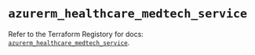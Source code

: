 # `azurerm_healthcare_medtech_service`

Refer to the Terraform Registory for docs: [`azurerm_healthcare_medtech_service`](https://registry.terraform.io/providers/hashicorp/azurerm/3.83.0/docs/resources/healthcare_medtech_service).
